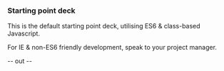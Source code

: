 ### Starting point deck

This is the default starting point deck, utilising ES6 & class-based Javascript. 

For IE & non-ES6 friendly development, speak to your project manager.

-- out --